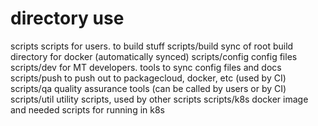 directory         use
=================================================================================
scripts           scripts for users. to build stuff
scripts/build     sync of root build directory for docker (automatically synced)
scripts/config    config files
scripts/dev       for MT developers. tools to sync config files and docs
scripts/push      to push out to packagecloud, docker, etc (used by CI)
scripts/qa        quality assurance tools (can be called by users or by CI)
scripts/util      utility scripts, used by other scripts
scripts/k8s       docker image and needed scripts for running in k8s
